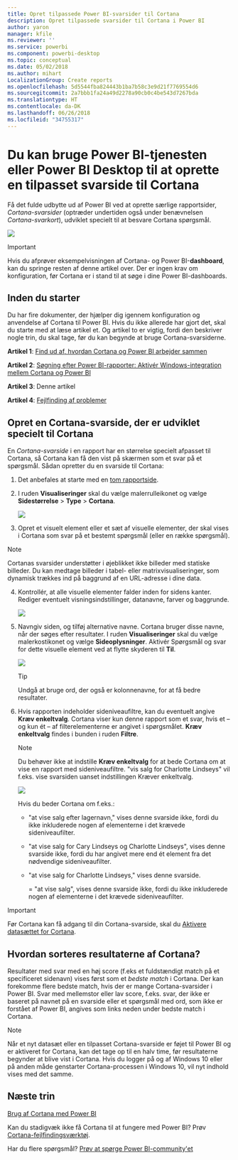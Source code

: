 ```yaml
---
title: Opret tilpassede Power BI-svarsider til Cortana
description: Opret tilpassede svarsider til Cortana i Power BI
author: yaron
manager: kfile
ms.reviewer: ''
ms.service: powerbi
ms.component: powerbi-desktop
ms.topic: conceptual
ms.date: 05/02/2018
ms.author: mihart
LocalizationGroup: Create reports
ms.openlocfilehash: 5d5544fba824443b1ba7b58c3e9d21f7769554d6
ms.sourcegitcommit: 2a7bbb1fa24a49d2278a90cb0c4be543d7267bda
ms.translationtype: HT
ms.contentlocale: da-DK
ms.lasthandoff: 06/26/2018
ms.locfileid: "34755317"
---
```

# <a name="use-power-bi-service-or-power-bi-desktop-to-create-a-custom-answer-page-for-cortana"></a>Du kan bruge Power BI-tjenesten eller Power BI Desktop til at oprette en tilpasset svarside til Cortana
Få det fulde udbytte ud af Power BI ved at oprette særlige rapportsider, *Cortana-svarsider* (optræder undertiden også under benævnelsen *Cortana-svarkort*), udviklet specielt til at besvare Cortana spørgsmål.

![](media/service-cortana-answer-cards/power-bi-cortana.png)

> [!IMPORTANT]
> Hvis du afprøver eksempelvisningen af Cortana- og Power BI-**dashboard**, kan du springe resten af denne artikel over. Der er ingen krav om konfiguration, før Cortana er i stand til at søge i dine Power BI-dashboards.
> 
> 

## <a name="before-you-begin"></a>Inden du starter
Du har fire dokumenter, der hjælper dig igennem konfiguration og anvendelse af Cortana til Power BI. Hvis du ikke allerede har gjort det, skal du starte med at læse artikel et. Og artikel to er vigtig, fordi den beskriver nogle trin, du skal tage, før du kan begynde at bruge Cortana-svarsiderne.

**Artikel 1**: [Find ud af, hvordan Cortana og Power BI arbejder sammen](service-cortana-intro.md)

**Artikel 2**: [Søgning efter Power BI-rapporter: Aktivér Windows-integration mellem Cortana og Power BI](service-cortana-enable.md)

**Artikel 3**: Denne artikel

**Artikel 4**: [Fejlfinding af problemer](service-cortana-troubleshoot.md)

## <a name="create-a-cortana-answer-page-designed-specifically-for-cortana"></a>Opret en Cortana-svarside, der er udviklet specielt til Cortana
En *Cortana-svarside* i en rapport har en størrelse specielt afpasset til Cortana, så Cortana kan få den vist på skærmen som et svar på et spørgsmål. Sådan opretter du en svarside til Cortana:

1. Det anbefales at starte med en [tom rapportside](power-bi-report-add-page.md).
2. I ruden **Visualiseringer** skal du vælge malerrulleikonet og vælge **Sidestørrelse** > **Type** > **Cortana**.
   
    ![](media/service-cortana-answer-cards/pbi-cortana-page-size-new.png)
3. Opret et visuelt element eller et sæt af visuelle elementer, der skal vises i Cortana som svar på et bestemt spørgsmål (eller en række spørgsmål).

> [!NOTE]
> Cortanas svarsider understøtter i øjeblikket ikke billeder med statiske billeder. Du kan medtage billeder i tabel- eller matrixvisualiseringer, som dynamisk trækkes ind på baggrund af en URL-adresse i dine data. 
> 
> 

4. Kontrollér, at alle visuelle elementer falder inden for sidens kanter. Rediger eventuelt visningsindstillinger, datanavne, farver og baggrunde.  
   
    ![](media/service-cortana-answer-cards/pbi_cortana_modify-new.png)
5. Navngiv siden, og tilføj alternative navne. Cortana bruger disse navne, når der søges efter resultater. I ruden **Visualiseringer** skal du vælge malerkostikonet og vælge **Sideoplysninger**. Aktivér Spørgsmål og svar for dette visuelle element ved at flytte skyderen til **Til**.
   
    ![](media/service-cortana-answer-cards/pbi_cortana_names-newer.png)
   
   > [!TIP]
   > Undgå at bruge ord, der også er kolonnenavne, for at få bedre resultater.
   > 
   > 
6. Hvis rapporten indeholder sideniveaufiltre, kan du eventuelt angive **Kræv enkeltvalg**. Cortana viser kun denne rapport som et svar, hvis et – og kun ét – af filterelementerne er angivet i spørgsmålet. **Kræv enkeltvalg** findes i bunden i ruden **Filtre**.
   
   > [!NOTE]
   > Du behøver ikke at indstille **Kræv enkeltvalg** for at bede Cortana om at vise en rapport med sideniveaufiltre. "vis salg for Charlotte Lindseys" vil f.eks. vise svarsiden uanset indstillingen Kræver enkeltvalg.
   > 
   > 
   
     ![](media/service-cortana-answer-cards/pbi-cortana-single-selection-new.png)
   
      Hvis du beder Cortana om f.eks.:
   
   * "at vise salg efter lagernavn," vises denne svarside ikke, fordi du ikke inkluderede nogen af elementerne i det krævede sideniveaufilter.
   * "at vise salg for Cary Lindseys og Charlotte Lindseys", vises denne svarside ikke, fordi du har angivet mere end ét element fra det nødvendige sideniveaufilter.
   * "at vise salg for Charlotte Lindseys," vises denne svarside.
     
     = "at vise salg", vises denne svarside ikke, fordi du ikke inkluderede nogen af elementerne i det krævede sideniveaufilter.

> [!IMPORTANT]
> Før Cortana kan få adgang til din Cortana-svarside, skal du [Aktivere datasættet for Cortana](service-cortana-enable.md).
> 
> 

## <a name="how-does-cortana-order-the-results"></a>Hvordan sorteres resultaterne af Cortana?
Resultater med svar med en høj score (f.eks et fuldstændigt match på et specificeret sidenavn) vises først som et *bedste match* i Cortana. Der kan forekomme flere bedste match, hvis der er mange Cortana-svarsider i Power BI. Svar med mellemstor eller lav score, f.eks. svar, der ikke er baseret på navnet på en svarside eller et spørgsmål med ord, som ikke er forstået af Power BI, angives som links neden under bedste match i Cortana.

> [!NOTE]
> Når et nyt datasæt eller en tilpasset Cortana-svarside er føjet til Power BI og er aktiveret for Cortana, kan det tage op til en halv time, før resultaterne begynder at blive vist i Cortana. Hvis du logger på og af Windows 10 eller på anden måde genstarter Cortana-processen i Windows 10, vil nyt indhold vises med det samme.
> 
> 

## <a name="next-steps"></a>Næste trin
[Brug af Cortana med Power BI](service-cortana-intro.md)

Kan du stadigvæk ikke få Cortana til at fungere med Power BI?  Prøv [Cortana-fejlfindingsværktøj](service-cortana-troubleshoot.md).

Har du flere spørgsmål? [Prøv at spørge Power BI-community'et](http://community.powerbi.com/)

